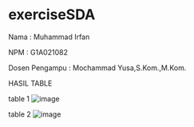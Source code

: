 # exerciseSDA

Nama  : Muhammad Irfan

NPM   : G1A021082

Dosen Pengampu  : Mochammad Yusa,S.Kom.,M.Kom.

HASIL TABLE

table 1
![image](https://user-images.githubusercontent.com/95563743/155887764-c271a15f-04d3-4981-bee6-e32301041bb7.png)

table 2
![image](https://user-images.githubusercontent.com/95563743/155887854-d9c6605e-7c75-4212-9e94-159a1a0b13f3.png)

